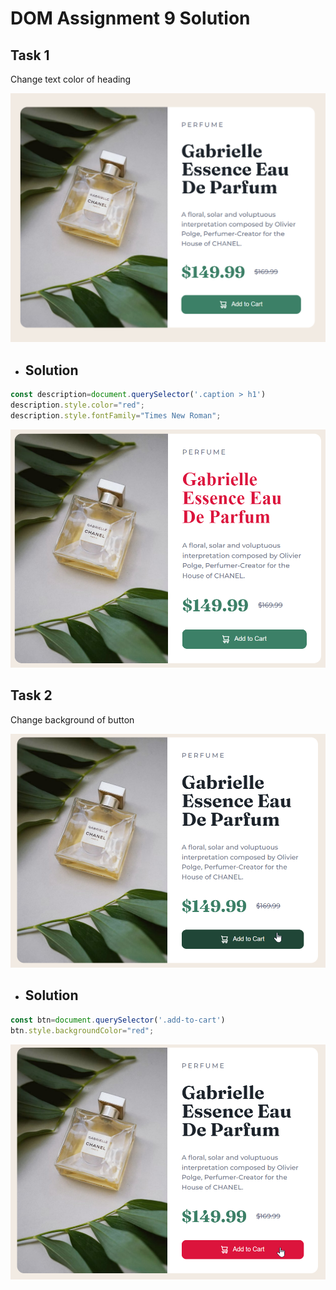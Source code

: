 # DOM Assignment 9 Solution

## Task 1

Change text color of heading

![Task 1](./ass9.1-before.png)

- ## Solution

```js
const description=document.querySelector('.caption > h1')
description.style.color="red";
description.style.fontFamily="Times New Roman";
```
![Solution](./ass9.1-after.png)

## Task 2

Change background of button

![Task 2](./ass9.2-before.png)

- ## Solution

```js
const btn=document.querySelector('.add-to-cart')
btn.style.backgroundColor="red";
```

![Solution](./ass9.2-after.png)


